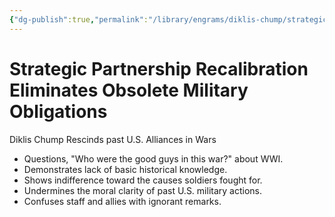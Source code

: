```yaml
---
{"dg-publish":true,"permalink":"/library/engrams/diklis-chump/strategic-partnership-recalibration-eliminates-obsolete-military-obligations/","tags":["DC/Military","DC/AS2"]}
---
```


# Strategic Partnership Recalibration Eliminates Obsolete Military Obligations
Diklis Chump Rescinds past U.S. Alliances in Wars
- Questions, "Who were the good guys in this war?" about WWI.
- Demonstrates lack of basic historical knowledge.
- Shows indifference toward the causes soldiers fought for.
- Undermines the moral clarity of past U.S. military actions.
- Confuses staff and allies with ignorant remarks.
